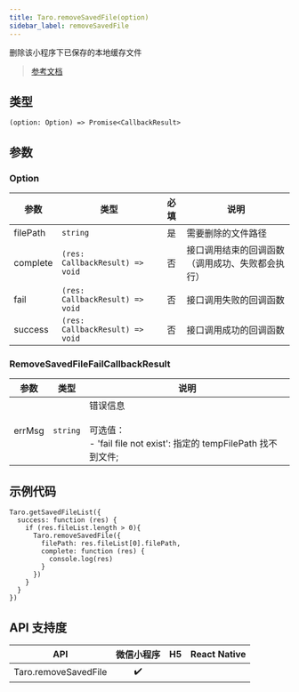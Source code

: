 ```yaml
---
title: Taro.removeSavedFile(option)
sidebar_label: removeSavedFile
---
```


删除该小程序下已保存的本地缓存文件

> [参考文档](https://developers.weixin.qq.com/miniprogram/dev/api/file/wx.removeSavedFile.html)

## 类型

```tsx
(option: Option) => Promise<CallbackResult>
```

## 参数

### Option

| 参数 | 类型 | 必填 | 说明 |
| --- | --- | :---: | --- |
| filePath | `string` | 是 | 需要删除的文件路径 |
| complete | `(res: CallbackResult) => void` | 否 | 接口调用结束的回调函数（调用成功、失败都会执行） |
| fail | `(res: CallbackResult) => void` | 否 | 接口调用失败的回调函数 |
| success | `(res: CallbackResult) => void` | 否 | 接口调用成功的回调函数 |

### RemoveSavedFileFailCallbackResult

| 参数 | 类型 | 说明 |
| --- | --- | --- |
| errMsg | `string` | 错误信息<br /><br />可选值：<br />- 'fail file not exist': 指定的 tempFilePath 找不到文件; |

## 示例代码

```tsx
Taro.getSavedFileList({
  success: function (res) {
    if (res.fileList.length > 0){
      Taro.removeSavedFile({
        filePath: res.fileList[0].filePath,
        complete: function (res) {
          console.log(res)
        }
      })
    }
  }
})
```

## API 支持度

| API | 微信小程序 | H5 | React Native |
| :---: | :---: | :---: | :---: |
| Taro.removeSavedFile | ✔️ |  |  |
